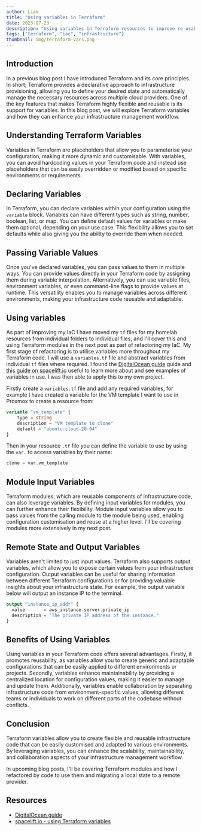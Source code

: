 ```yaml
---
author: Liam
title: "Using variables in Terraform"
date: 2023-07-23
description: "Using variables in Terraform resources to improve re-usability"
tags: ["terraform", "iac", "infrastructure"]
thumbnail: img/terraform-vars.png
---
```


## Introduction

In a previous blog post I have introduced Terraform and its core principles. In short; Terraform provides a declarative approach to infrastructure provisioning, allowing you to define your desired state and automatically manage the necessary resources across multiple cloud providers. One of the key features that makes Terraform highly flexible and reusable is its support for variables. In this blog post, we will explore Terraform variables and how they can enhance your infrastructure management workflow.

## Understanding Terraform Variables

Variables in Terraform are placeholders that allow you to parameterise your configuration, making it more dynamic and customisable. With variables, you can avoid hardcoding values in your Terraform code and instead use placeholders that can be easily overridden or modified based on specific environments or requirements.

## Declaring Variables

In Terraform, you can declare variables within your configuration using the `variable` block. Variables can have different types such as string, number, boolean, list, or map. You can define default values for variables or make them optional, depending on your use case. This flexibility allows you to set defaults while also giving you the ability to override them when needed.

## Passing Variable Values

Once you've declared variables, you can pass values to them in multiple ways. You can provide values directly in your Terraform code by assigning them during variable interpolation. Alternatively, you can use variable files, environment variables, or even command-line flags to provide values at runtime. This versatility enables you to manage variables across different environments, making your infrastructure code reusable and adaptable.

## Using variables

As part of improving my IaC I have moved my `tf` files for my homelab resources from individual folders to individual files, and I'll cover this and using Terraform modules in the next post as part of refactoring my IaC. My first stage of refactoring is to utilise variables more throughout my Terraform code. I will use a `variables.tf` file and abstract variables from individual `tf` files where required. I found the [DigitalOcean guide](https://www.digitalocean.com/community/tutorials/how-to-improve-flexibility-using-terraform-variables-dependencies-and-conditionals)  guide and [this guide on spacelift.io](https://spacelift.io/blog/how-to-use-terraform-variables) useful to learn more about and see examples of variables in use. I was then able to apply this to my own project.

Firstly create a `variables.tf` file and add any required variables, for example I have created a variable for the VM template I want to use in Proxmox to create a resource from:

```terraform
variable "vm_template" {
	type = string
	description = "VM template to clone"
	default = "ubuntu-cloud-20.04"
}
```

Then in your resource `.tf` file you can define the variable to use by using the `var.` to access variables by their name:

```terraform
clone = var.vm_template
```

## Module Input Variables

Terraform modules, which are reusable components of infrastructure code, can also leverage variables. By defining input variables for modules, you can further enhance their flexibility. Module input variables allow you to pass values from the calling module to the module being used, enabling configuration customisation and reuse at a higher level. I'll be covering modules more extensively in my next post.

## Remote State and Output Variables

Variables aren't limited to just input values. Terraform also supports output variables, which allow you to expose certain values from your infrastructure configuration. Output variables can be useful for sharing information between different Terraform configurations or for providing valuable insights about your infrastructure state. For example, the output variable below will output an instance IP to the terminal.

```terraform
output "instance_ip_addr" {
  value       = aws_instance.server.private_ip
  description = "The private IP address of the instance."
}
```

## Benefits of Using Variables

Using variables in your Terraform code offers several advantages. Firstly, it promotes reusability, as variables allow you to create generic and adaptable configurations that can be easily applied to different environments or projects. Secondly, variables enhance maintainability by providing a centralized location for configuration values, making it easier to manage and update them. Additionally, variables enable collaboration by separating infrastructure code from environment-specific values, allowing different teams or individuals to work on different parts of the codebase without conflicts.

## Conclusion

Terraform variables allow you to create flexible and reusable infrastructure code that can be easily customised and adapted to various environments. By leveraging variables, you can enhance the scalability, maintainability, and collaboration aspects of your infrastructure management workflow.

In upcoming blog posts, I'll be covering Terraform modules and how I refactored by code to use them and migrating a local state to a remote provider.

## Resources

- [DigitalOcean guide](https://www.digitalocean.com/community/tutorials/how-to-improve-flexibility-using-terraform-variables-dependencies-and-conditionals)  
- [spacelift.io - using Terraform variables](https://spacelift.io/blog/how-to-use-terraform-variables)